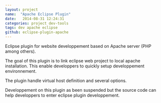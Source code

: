 ```yaml
---
layout: project
name:  "Apache Eclipse Plugin"
date:   2014-08-31 12:24:31
categories: project dev-tools
tags: dev apache eclipse
github: eclipse-plugin-apache
---
```


Eclipse plugin for website developpement based on Apache server (PHP among others).

The goal of this plugin is to link eclipse web project to local apache installation. This enable developpers to quickly setup developpement environnement.

The plugin handle virtual host definition and several options.

<div class="alert alert-danger" role="alert">
  <p>Developpement on this plugin as been suspended but the source code can help developpers to enter eclipse plugin developpement.</p>
</div>
